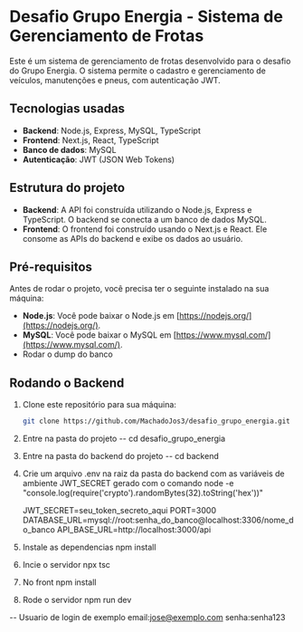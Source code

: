 # Desafio Grupo Energia - Sistema de Gerenciamento de Frotas

Este é um sistema de gerenciamento de frotas desenvolvido para o desafio do Grupo Energia. O sistema permite o cadastro e gerenciamento de veículos, manutenções e pneus, com autenticação JWT.

## Tecnologias usadas

- **Backend**: Node.js, Express, MySQL, TypeScript
- **Frontend**: Next.js, React, TypeScript
- **Banco de dados**: MySQL
- **Autenticação**: JWT (JSON Web Tokens)

## Estrutura do projeto
- **Backend**: A API foi construída utilizando o Node.js, Express e TypeScript. O backend se conecta a um banco de dados MySQL.
- **Frontend**: O frontend foi construído usando o Next.js e React. Ele consome as APIs do backend e exibe os dados ao usuário.

## Pré-requisitos

Antes de rodar o projeto, você precisa ter o seguinte instalado na sua máquina:

- **Node.js**: Você pode baixar o Node.js em [https://nodejs.org/](https://nodejs.org/).
- **MySQL**: Você pode baixar o MySQL em [https://www.mysql.com/](https://www.mysql.com/).
- Rodar o dump do banco
## Rodando o Backend

1. Clone este repositório para sua máquina:

   ```bash
   git clone https://github.com/MachadoJos3/desafio_grupo_energia.git

2. Entre na pasta do projeto
-- cd desafio_grupo_energia
   
3. Entre na pasta do backend do projeto
-- cd backend
4. Crie um arquivo .env na raiz da pasta do backend com as variáveis de ambiente
   JWT_SECRET gerado com o comando node -e "console.log(require('crypto').randomBytes(32).toString('hex'))"
   
   JWT_SECRET=seu_token_secreto_aqui
   PORT=3000
   DATABASE_URL=mysql://root:senha_do_banco@localhost:3306/nome_do_banco
   API_BASE_URL=http://localhost:3000/api

6. Instale as dependencias
npm install
7. Incie o servidor
npx tsc
8. No front
   npm install
7. Rode o servidor
   npm run dev

-- Usuario de login de exemplo
    email:jose@exemplo.com
    senha:senha123
